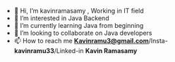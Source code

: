 - 👋 Hi, I’m kavinramasamy , Working in IT field
- 👀 I’m interested in Java Backend
- 🌱 I’m currently learning Java from beginning
- 💞️ I’m looking to collaborate on Java developers
- 📫 How to reach me **Kavinramu3@gmail.com**/Insta-**kavinramu33**/Linked-in **Kavin Ramasamy**
